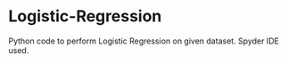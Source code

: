 # Logistic-Regression
Python code to perform Logistic Regression on given dataset. Spyder IDE used.
